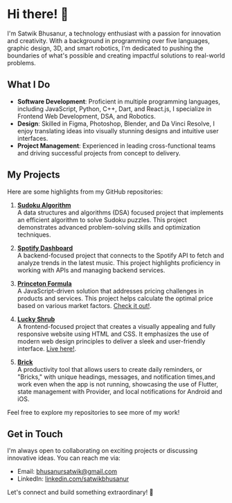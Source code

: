 # Hi there! 👋

I'm Satwik Bhusanur, a technology enthusiast with a passion for innovation and creativity. With a background in programming over five languages, graphic design, 3D, and smart robotics, I'm dedicated to pushing the boundaries of what's possible and creating impactful solutions to real-world problems.

## What I Do

- **Software Development**: Proficient in multiple programming languages, including JavaScript, Python, C++, Dart, and React.js, I specialize in Frontend Web Development, DSA, and Robotics.
- **Design**: Skilled in Figma, Photoshop, Blender, and Da Vinci Resolve, I enjoy translating ideas into visually stunning designs and intuitive user interfaces.
- **Project Management**: Experienced in leading cross-functional teams and driving successful projects from concept to delivery.

## My Projects

Here are some highlights from my GitHub repositories:

1. **[Sudoku Algorithm](https://github.com/voidconsole/sudoku-algorithm)**  
   A data structures and algorithms (DSA) focused project that implements an efficient algorithm to solve Sudoku puzzles. This project demonstrates advanced problem-solving skills and optimization techniques.

2. **[Spotify Dashboard](https://github.com/voidconsole/spotify-dashboard)**  
   A backend-focused project that connects to the Spotify API to fetch and analyze trends in the latest music. This project highlights proficiency in working with APIs and managing backend services.

3. **[Princeton Formula](https://github.com/voidconsole/priceton-formula)**  
   A JavaScript-driven solution that addresses pricing challenges in products and services. This project helps calculate the optimal price based on various market factors. [Check it out!](https://voidconsole.github.io/priceton-formula/).

4. **[Lucky Shrub](https://github.com/voidconsole/lucky-shrub)**  
   A frontend-focused project that creates a visually appealing and fully responsive website using HTML and CSS. It emphasizes the use of modern web design principles to deliver a sleek and user-friendly interface. [Live here!](https://voidconsole.github.io/lucky-shrub/).

5. **[Brick](https://github.com/voidconsole/brick)**  
   A productivity tool that allows users to create daily reminders, or "Bricks," with unique headings, messages, and notification times,and work even when the app is not running, showcasing the use of Flutter, state management with Provider, and local notifications for Android and iOS.

Feel free to explore my repositories to see more of my work!

## Get in Touch

I'm always open to collaborating on exciting projects or discussing innovative ideas. You can reach me via:

- Email: [bhusanursatwik@gmail.com](mailto:bhusanursatwik@gmail.com)
- LinkedIn: [linkedin.com/satwikbhusanur](https://linkedin.com/in/satwikbhusanur)

Let's connect and build something extraordinary! 🚀
